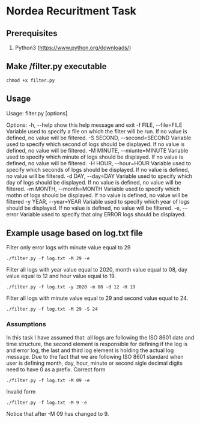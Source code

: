 # Nordea Recuritment Task

## Prerequisites

1. Python3 (https://www.python.org/downloads/)

## Make /filter.py executable
```
chmod +x filter.py
```

## Usage 
Usage: filter.py [options]

Options:
  -h, --help            show this help message and exit
  -f FILE, --file=FILE  Variable used to specify a file on which the filter
                        will be run. If no value is defined, no value will be
                        filtered.
  -S SECOND, --second=SECOND
                        Variable used to specify which second of logs should
                        be displayed. If no value is defined, no value will be
                        filtered.
  -M MINUTE, --miunte=MINUTE
                        Variable used to specify which minute of logs should
                        be displayed. If no value is defined, no value will be
                        filtered.
  -H HOUR, --hour=HOUR  Variable used to specify which seconds of logs should
                        be displayed. If no value is defined, no value will be
                        filtered.
  -d DAY, --day=DAY     Variable used to specify which day of logs should be
                        displayed. If no value is defined, no value will be
                        filtered.
  -m MONTH, --month=MONTH
                        Variable used to specify which mothn of logs should be
                        displayed. If no value is defined, no value will be
                        filtered
  -y YEAR, --year=YEAR  Variable used to specify which year of logs should be
                        displayed. If no value is defined, no value will be
                        filtered.
  -e, --error           Variable used to specify that olny ERROR logs should
                        be displayed.

## Example usage based on log.txt file

Filter only error logs with minute value equal to 29
```
./filter.py -f log.txt -M 29 -e
```

Filter all logs with year value equal to 2020, month value equal to 08, day value equal to 12 and hour value equal to 19.
```
./filter.py -f log.txt -y 2020 -m 08 -d 12 -H 19
```

Filter all logs with minute value equal to 29 and second value equal to 24.
```
./filter.py -f log.txt -M 29 -S 24
```

### Assumptions
In this task I have assumed that: all logs are following the ISO 8601 date and time structure, the second element is responsible for defining if the log is and error log, the last and third log element is holding the actual log message.
Due to the fact that we are following ISO 8601 standard when user is defining month, day, hour, minute or second sigle decimal digits need to have 0 as a prefix.
Correct form
```
./filter.py -f log.txt -M 09 -e
``` 
Invalid form
```
./filter.py -f log.txt -M 9 -e
``` 
Notice that after -M 09 has changed to 9.
